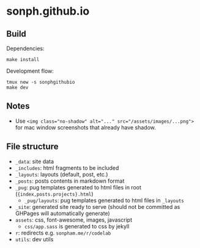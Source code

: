 # sonph.github.io

## Build
Dependencies:
```
make install
```

Development flow:
```
tmux new -s sonphgithubio
make dev
```

## Notes
- Use `<img class="no-shadow" alt="..." src="/assets/images/...png">` for mac
window screenshots that already have shadow.

## File structure
- `_data`: site data
- `_includes`: html fragments to be included
- `_layouts`: layouts (default, post, etc.)
- `_posts`: posts contents in markdown format
- `_pug`: pug templates generated to html files in root (`{index,posts.projects}.html`)
  - `_pug/layouts`: pug templates generated to html files in  `_layouts`
- `_site`: generated site ready to serve (should not be committed as GHPages will automatically generate)
- `assets`: css, font-awesome, images, javascript
  - `css/app.sass` is generated to css by jekyll
- `r`: redirects e.g. `sonpham.me/r/codelab`
- `utils`: dev utils
